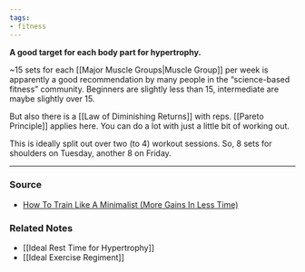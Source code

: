 ```yaml
---
tags:
- fitness
---
```

**A good target for each body part for hypertrophy.**

~15 sets for each [[Major Muscle Groups|Muscle Group]] per week is apparently a good recommendation by many people in the “science-based fitness” community. Beginners are slightly less than 15, intermediate are maybe slightly over 15. 

But also there is a [[Law of Diminishing Returns]] with reps. [[Pareto Principle]] applies here. You can do a lot with just a little bit of working out.

This is ideally split out over two (to 4) workout sessions. So, 8 sets for shoulders on Tuesday, another 8 on Friday. 

---

### Source
- [How To Train Like A Minimalist (More Gains In Less Time)](https://youtu.be/xc4OtzAnVMI)

### Related Notes
- [[Ideal Rest Time for Hypertrophy]] 
- [[Ideal Exercise Regiment]]